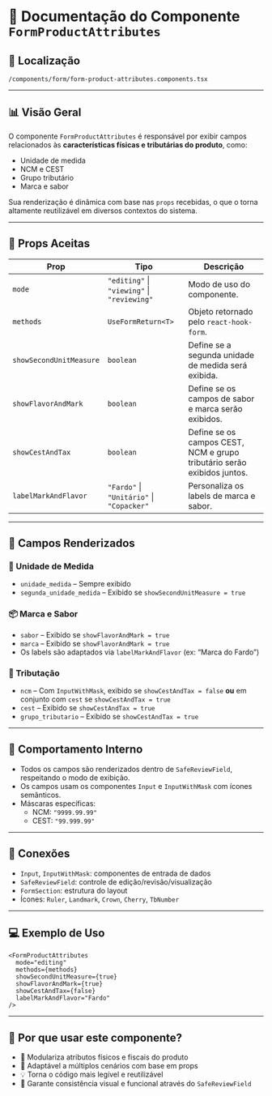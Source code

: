 # 📁 Documentação do Componente `FormProductAttributes`

## 📁 Localização
`/components/form/form-product-attributes.components.tsx`

---

## 📊 Visão Geral

O componente `FormProductAttributes` é responsável por exibir campos relacionados às **características físicas e tributárias do produto**, como:

- Unidade de medida
- NCM e CEST
- Grupo tributário
- Marca e sabor

Sua renderização é dinâmica com base nas `props` recebidas, o que o torna altamente reutilizável em diversos contextos do sistema.

---

## 🧩 Props Aceitas

| Prop                  | Tipo                            | Descrição                                                                 |
|-----------------------|----------------------------------|---------------------------------------------------------------------------|
| `mode`                | `"editing"` \| `"viewing"` \| `"reviewing"` | Modo de uso do componente.                            |
| `methods`             | `UseFormReturn<T>`              | Objeto retornado pelo `react-hook-form`.                                |
| `showSecondUnitMeasure` | `boolean`                     | Define se a segunda unidade de medida será exibida.                      |
| `showFlavorAndMark`   | `boolean`                       | Define se os campos de sabor e marca serão exibidos.                     |
| `showCestAndTax`      | `boolean`                       | Define se os campos CEST, NCM e grupo tributário serão exibidos juntos.  |
| `labelMarkAndFlavor`  | `"Fardo"` \| `"Unitário"` \| `"Copacker"` | Personaliza os labels de marca e sabor.                     |

---

## 🧠 Campos Renderizados

### 🧮 Unidade de Medida

- `unidade_medida` – Sempre exibido
- `segunda_unidade_medida` – Exibido se `showSecondUnitMeasure = true`

### 📦 Marca e Sabor

- `sabor` – Exibido se `showFlavorAndMark = true`
- `marca` – Exibido se `showFlavorAndMark = true`
- Os labels são adaptados via `labelMarkAndFlavor` (ex: “Marca do Fardo”)

### 🧾 Tributação

- `ncm` – Com `InputWithMask`, exibido se `showCestAndTax = false` **ou** em conjunto com `cest` se `showCestAndTax = true`
- `cest` – Exibido se `showCestAndTax = true`
- `grupo_tributario` – Exibido se `showCestAndTax = true`

---

## 🔧 Comportamento Interno

- Todos os campos são renderizados dentro de `SafeReviewField`, respeitando o modo de exibição.
- Os campos usam os componentes `Input` e `InputWithMask` com ícones semânticos.
- Máscaras específicas:
  - NCM: `"9999.99.99"`
  - CEST: `"99.999.99"`

---

## 🔗 Conexões

- `Input`, `InputWithMask`: componentes de entrada de dados
- `SafeReviewField`: controle de edição/revisão/visualização
- `FormSection`: estrutura do layout
- Ícones: `Ruler`, `Landmark`, `Crown`, `Cherry`, `TbNumber`

---

## 💻 Exemplo de Uso

```tsx
<FormProductAttributes
  mode="editing"
  methods={methods}
  showSecondUnitMeasure={true}
  showFlavorAndMark={true}
  showCestAndTax={false}
  labelMarkAndFlavor="Fardo"
/>
```

---

## 🧠 Por que usar este componente?

- 🧩 Modulariza atributos físicos e fiscais do produto
- 🔄 Adaptável a múltiplos cenários com base em props
- 💡 Torna o código mais legível e reutilizável
- 🔐 Garante consistência visual e funcional através do `SafeReviewField`
